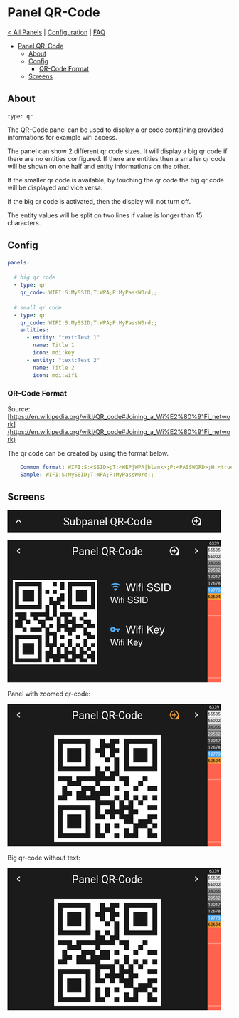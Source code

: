 # Panel QR-Code

[< All Panels](README.md) | [Configuration](../Config.md) | [FAQ](../FAQ.md)

- [Panel QR-Code](#panel-qr-code)
  - [About](#about)
  - [Config](#config)
    - [QR-Code Format](#qr-code-format)
  - [Screens](#screens)

## About

`type: qr`

The QR-Code panel can be used to display a qr code containing provided informations for example wifi access.

The panel can show 2 different qr code sizes. It will display a big qr code if there are no entities configured. If there are entities then a smaller qr code will be shown on one half and entity informations on the other.

If the smaller qr code is available, by touching the qr code the big qr code will be displayed and vice versa.

If the big qr code is activated, then the display will not turn off.

The entity values will be split on two lines if value is longer than 15 characters.

## Config

```yaml
panels:

  # big qr code
  - type: qr
    qr_code: WIFI:S:MySSID;T:WPA;P:MyPassW0rd;;

  # small qr code
  - type: qr
    qr_code: WIFI:S:MySSID;T:WPA;P:MyPassW0rd;;
    entities:
      - entity: "text:Test 1"
        name: Title 1
        icon: mdi:key
      - entity: "text:Test 2"
        name: Title 2
        icon: mdi:wifi
```

### QR-Code Format

Source: [https://en.wikipedia.org/wiki/QR_code#Joining_a_Wi%E2%80%91Fi_network](https://en.wikipedia.org/wiki/QR_code#Joining_a_Wi%E2%80%91Fi_network)

The qr code can be created by using the format below.

```yaml
    Common format: WIFI:S:<SSID>;T:<WEP|WPA|blank>;P:<PASSWORD>;H:<true|false|blank>;;
    Sample: WIFI:S:MySSID;T:WPA;P:MyPassW0rd;;
```

## Screens

![Subpanel QR-Code](../assets/subpanel_qr.png)

![Panel QR-Code](../assets/panel_qr.png)

Panel with zoomed qr-code:

![Panel QR-Code](../assets/panel_qr_zoom.png)

Big qr-code without text:

![Panel Big QR-Code](../assets/panel_qr_only_qr.png)
